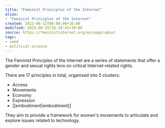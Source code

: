 ```yaml
---
title: "Feminist Principles of the Internet"
alias:
- "Feminist Principles of the Internet"
created: 2023-06-12T00:00:00+10:00
modified: 2023-08-25T16:34:41+10:00
source: https://feministinternet.org/en/page/about
tags:
- seed
- political-science
---
```


The Feminist Principles of the Internet  are a series of statements that offer a gender and sexual rights lens on critical Internet-related rights.

There are 17 principles in total, organised into 5 clusters:
- Access
- Movements
- Economy
- Expression
- [[embodiment|embodiment]]

They aim to provide a framework for women's movements to articulate and explore issues related to technology.